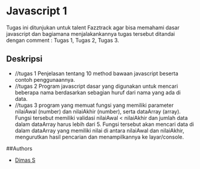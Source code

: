 
# Javascript 1

Tugas ini ditunjukan untuk talent Fazztrack agar bisa memahami  dasar javascript dan bagiamana menjalakankannya tugas tersebut ditandai dengan comment   : Tugas 1, Tugas 2, Tugas 3.

## Deskripsi
 - //tugas 1
Penjelasan tentang 10 method bawaan javascript beserta contoh penggunaannya.
 - //tugas 2
Program javascript dasar yang digunakan untuk mencari beberapa nama berdasarkan sebagian huruf dari nama yang ada di data.
 - //tugas 3
program yang memuat fungsi yang memiliki parameter nilaiAwal (number) dan nilaiAkhir (number), serta dataArray (array). Fungsi tersebut memiliki validasi nilaiAwal < nilaiAkhir dan jumlah data dalam dataArray harus lebih dari 5. Fungsi tersebut akan mencari data di dalam dataArray yang memiliki nilai di antara nilaiAwal dan nilaiAkhir, mengurutkan hasil pencarian dan menampilkannya ke layar/console.



##Authors

- [Dimas S](https://github.com/DIIM-AS)
